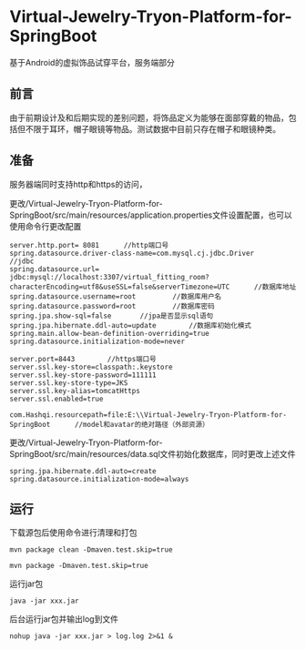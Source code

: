 # Virtual-Jewelry-Tryon-Platform-for-SpringBoot

基于Android的虚拟饰品试穿平台，服务端部分
## 前言
由于前期设计及和后期实现的差别问题，将饰品定义为能够在面部穿戴的物品，包括但不限于耳环，帽子眼镜等物品。测试数据中目前只存在帽子和眼镜种类。


## 准备
服务器端同时支持http和https的访问，

更改/Virtual-Jewelry-Tryon-Platform-for-SpringBoot/src/main/resources/application.properties文件设置配置，也可以使用命令行更改配置
```
server.http.port= 8081		//http端口号
spring.datasource.driver-class-name=com.mysql.cj.jdbc.Driver 		//jdbc
spring.datasource.url= jdbc:mysql://localhost:3307/virtual_fitting_room?characterEncoding=utf8&useSSL=false&serverTimezone=UTC 		//数据库地址
spring.datasource.username=root 		//数据库用户名
spring.datasource.password=root			//数据库密码
spring.jpa.show-sql=false		//jpa是否显示sql语句
spring.jpa.hibernate.ddl-auto=update		//数据库初始化模式
spring.main.allow-bean-definition-overriding=true
spring.datasource.initialization-mode=never

server.port=8443		//https端口号
server.ssl.key-store=classpath:.keystore
server.ssl.key-store-password=111111
server.ssl.key-store-type=JKS
server.ssl.key-alias=tomcatHttps
server.ssl.enabled=true

com.Hashqi.resourcepath=file:E:\\Virtual-Jewelry-Tryon-Platform-for-SpringBoot		//model和avatar的绝对路径（外部资源）
```

更改/Virtual-Jewelry-Tryon-Platform-for-SpringBoot/src/main/resources/data.sql文件初始化数据库，同时更改上述文件
```
spring.jpa.hibernate.ddl-auto=create
spring.datasource.initialization-mode=always
```

## 运行
下载源包后使用命令进行清理和打包

```
mvn package clean -Dmaven.test.skip=true

mvn package -Dmaven.test.skip=true
```

运行jar包
```
java -jar xxx.jar 
```

后台运行jar包并输出log到文件
```
nohup java -jar xxx.jar > log.log 2>&1 &
```